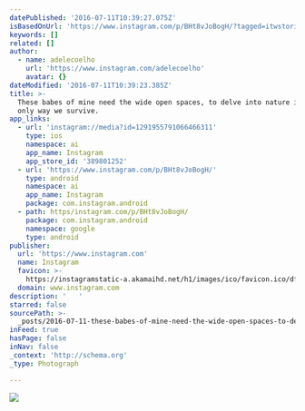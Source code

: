 ```yaml
---
datePublished: '2016-07-11T10:39:27.075Z'
isBasedOnUrl: 'https://www.instagram.com/p/BHt8vJoBogH/?tagged=itwstories'
keywords: []
related: []
author:
  - name: adelecoelho
    url: 'https://www.instagram.com/adelecoelho'
    avatar: {}
dateModified: '2016-07-11T10:39:23.385Z'
title: >-
  These babes of mine need the wide open spaces, to delve into nature its the
  only way we survive. 
app_links:
  - url: 'instagram://media?id=1291955791066466311'
    type: ios
    namespace: ai
    app_name: Instagram
    app_store_id: '389801252'
  - url: 'https://www.instagram.com/p/BHt8vJoBogH/'
    type: android
    namespace: ai
    app_name: Instagram
    package: com.instagram.android
  - path: https/instagram.com/p/BHt8vJoBogH/
    package: com.instagram.android
    namespace: google
    type: android
publisher:
  url: 'https://www.instagram.com'
  name: Instagram
  favicon: >-
    https://instagramstatic-a.akamaihd.net/h1/images/ico/favicon.ico/dfa85bb1fd63.ico
  domain: www.instagram.com
description: '   '
starred: false
sourcePath: >-
  _posts/2016-07-11-these-babes-of-mine-need-the-wide-open-spaces-to-delve-into.md
inFeed: true
hasPage: false
inNav: false
_context: 'http://schema.org'
_type: Photograph

---
```

![   ](https://scontent.cdninstagram.com/t51.2885-15/s640x640/sh0.08/e35/13636318_1081877541878365_1070082703_n.jpg?ig_cache_key=MTI5MTk1NTc5MTA2NjQ2NjMxMQ%3D%3D.2)